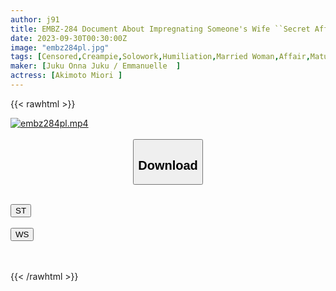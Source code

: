 ```yaml
---
author: j91
title: EMBZ-284 Document About Impregnating Someone's Wife ``Secret Affairs'' Intrauterine Ejaculation Into Ripe Wife's Raw Vagina Miori Akimoto
date: 2023-09-30T00:30:00Z
image: "embz284pl.jpg"
tags: [Censored,Creampie,Solowork,Humiliation,Married Woman,Affair,Mature Woman	]
maker: [Juku Onna Juku / Emmanuelle  ]
actress: [Akimoto Miori ]
---
```



{{< rawhtml >}}

<div class="video" data-videoid="D2jK9vbbJ9CkZ42">
    <a href="javascript:;">
        <img src="https://my.j91.asia/posts/embz284pl/embz284pl.jpg" width="WIDTH" height="HEIGHT" alt="embz284pl.mp4" loading="lazy">
    </a>
</div>

<script type="text/javascript" src="https://j91.asia/asset/on-demand-st.js"></script>

<br>
  <link rel="stylesheet" href="https://j91.asia/asset/bs5.css">
  
  <center>
  <button class="btn btn-primary" type="button" data-bs-toggle="collapse" data-bs-target=".multi-collapse" aria-expanded="false" aria-controls="multiCollapseExample1 multiCollapseExample2"><h2>Download</h2></button></center>
</p>
<div class="row">
  <div class="col">
    <div class="collapse multi-collapse" id="multiCollapseExample1">
      <div class="card card-body">
	      	      <br>
<div class="buttons">  
<a href="https://streamtape.to/v/D2jK9vbbJ9CkZ42"><button class="btn-hover color-3"><i class="fa fa-download"></i> ST</button></a></div>
    </div>
  </div>
</div>
  <div class="col">
    <div class="collapse multi-collapse" id="multiCollapseExample2">
      <div class="card card-body">
	      <br>
<div class="buttons">
    <a href="https://wolfstream.tv/8mb4qjlwvkmm"><button class="btn-hover color-9"><i class="fa fa-download"></i> WS</button></a></div>
<br><br>
      </div>
    </div>
  </div>
</div>

{{< /rawhtml >}}
